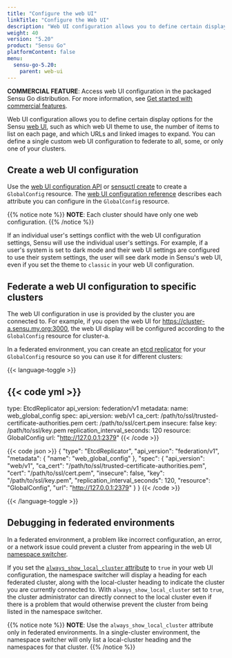```yaml
---
title: "Configure the web UI"
linkTitle: "Configure the Web UI"
description: "Web UI configuration allows you to define certain display options for the Sensu web UI. Read this guide to configure customized displays for your Sensu web UI."
weight: 40
version: "5.20"
product: "Sensu Go"
platformContent: false
menu:
  sensu-go-5.20:
    parent: web-ui
---
```


**COMMERCIAL FEATURE**: Access web UI configuration in the packaged Sensu Go distribution.
For more information, see [Get started with commercial features][1].

Web UI configuration allows you to define certain display options for the Sensu [web UI][3], such as which web UI theme to use, the number of items to list on each page, and which URLs and linked images to expand.
You can define a single custom web UI configuration to federate to all, some, or only one of your clusters.

## Create a web UI configuration

Use the [web UI configuration API][2] or [sensuctl create][5] to create a `GlobalConfig` resource.
The [web UI configuration reference][4] describes each attribute you can configure in the `GlobalConfig` resource.

{{% notice note %}}
**NOTE**: Each cluster should have only one web configuration.
{{% /notice %}}

If an individual user's settings conflict with the web UI configuration settings, Sensu will use the individual user's settings.
For example, if a user's system is set to dark mode and their web UI settings are configured to use their system settings, the user will see dark mode in Sensu's web UI, even if you set the theme to `classic` in your web UI configuration.

## Federate a web UI configuration to specific clusters

The web UI configuration in use is provided by the cluster you are connected to.
For example, if you open the web UI for https://cluster-a.sensu.my.org:3000, the web UI display will be configured according to the `GlobalConfig` resource for cluster-a.

In a federated environment, you can create an [etcd replicator][6] for your `GlobalConfig` resource so you can use it for different clusters:

{{< language-toggle >}}

{{< code yml >}}
--- 
type: EtcdReplicator
api_version: federation/v1
metadata: 
  name: web_global_config
spec: 
  api_version: web/v1
  ca_cert: /path/to/ssl/trusted-certificate-authorities.pem
  cert: /path/to/ssl/cert.pem
  insecure: false
  key: /path/to/ssl/key.pem
  replication_interval_seconds: 120
  resource: GlobalConfig
  url: "http://127.0.0.1:2379"
{{< /code >}}

{{< code json >}}
{
  "type": "EtcdReplicator",
  "api_version": "federation/v1",
  "metadata": {
    "name": "web_global_config"
  },
  "spec": {
    "api_version": "web/v1",
    "ca_cert": "/path/to/ssl/trusted-certificate-authorities.pem",
    "cert": "/path/to/ssl/cert.pem",
    "insecure": false,
    "key": "/path/to/ssl/key.pem",
    "replication_interval_seconds": 120,
    "resource": "GlobalConfig",
    "url": "http://127.0.0.1:2379"
  }
}
{{< /code >}}

{{< /language-toggle >}}

## Debugging in federated environments

In a federated environment, a problem like incorrect configuration, an error, or a network issue could prevent a cluster from appearing in the web UI [namespace switcher][8].

If you set the [`always_show_local_cluster` attribute][7] to `true` in your web UI configuration, the namespace switcher will display a heading for each federated cluster, along with the local-cluster heading to indicate the cluster you are currently connected to.
With `always_show_local_cluster` set to `true`, the cluster administrator can directly connect to the local cluster even if there is a problem that would otherwise prevent the cluster from being listed in the namespace switcher.

{{% notice note %}}
**NOTE**: Use the `always_show_local_cluster` attribute only in federated environments.
In a single-cluster environment, the namespace switcher will only list a local-cluster heading and the namespaces for that cluster.
{{% /notice %}}


[1]: ../../commercial/
[2]: ../../api/webconfig/
[3]: ../web-ui/
[4]: ../../reference/webconfig/
[5]: ../../sensuctl/create-manage-resources/#create-resources
[6]: ../../reference/etcdreplicators/
[7]: ../../reference/webconfig/#show-local-cluster
[8]: ../../web-ui/view-manage-resources/#use-the-namespace-switcher
